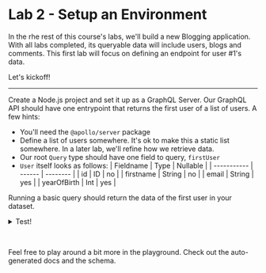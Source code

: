# Lab 2 - Setup an Environment

In the rhe rest of this course's labs, we'll build a new Blogging application. With all labs completed, its queryable data will include users, blogs and comments. This first lab will focus on defining an endpoint for user #1's data.

Let's kickoff!

---

Create a Node.js project and set it up as a GraphQL Server. Our GraphQL API should have one entrypoint that returns the first user of a list of users. A few hints:

- You'll need the `@apollo/server` package
- Define a list of users somewhere. It's ok to make this a static list somewhere. In a later lab, we'll refine how we retrieve data.
- Our root `Query` type should have one field to query, `firstUser`
- `User` itself looks as follows:
  | Fieldname   | Type   | Nullable |
  | ----------- | ------ | -------- |
  | id          | ID     | no       |
  | firstname   | String | no       |
  | email       | String | yes      |
  | yearOfBirth | Int    | yes      |

Running a basic query should return the data of the first user in your dataset.

<details>
<summary>Test!</summary>

```gql
query {
  firstUser {
    id
    firstname
    email
    yearOfBirth
  }
}
```

</details>

&nbsp;

Feel free to play around a bit more in the playground. Check out the auto-generated docs and the schema.